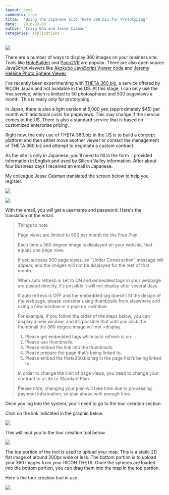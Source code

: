 ```yaml
---
layout: post
comments: true
title:  "Using the Japanese Site THETA 360.biz for Prototyping"
date:   2016-03-08
author: "Craig Oda and Jesse Casman"
categories: Applications
---
```


![](/blog/img/2016-03/drivereye-shot.png)

There are a number of ways to display 360 images on your business site.
Tools like [HoloBuilder](https://www.holobuilder.com/)
and
[Pano2VR](http://ggnome.com/pano2vr) are popular. There are also open source
JavaScript viewers like [Akokubo JavaScript Viewer code](https://github.com/theta360developers/ThetaViewer)
and [Jeremy Heleine Photo Sphere Viewer](https://github.com/JeremyHeleine/Photo-Sphere-Viewer)

I've recently been experimenting with
[THETA 360.biz](https://theta360.biz/ja/), a service offered by RICOH
Japan and not available in the US. At this stage, I can only use
the free service, which is limited to 50 photospheres and 500 pageviews a
month. This is really only for prototyping.

In Japan, there is also a light version at 5,000 yen (approximately $45) per
month with additional costs for pageviews. This may change if the service
comes to the US. There is also a standard service that is based on
customized enterprise pricing.

Right now, the only use of THETA 360.biz in the US is to build a
concept platform and then either move another viewer or contact
the management of THETA 360.biz and attempt to negotiate a custom
contract.

As the site is only in Japanese, you'll need to fill in the form.
I provided information in English and used by Silicon Valley
information. After about four business days I received an email in
Japanese.

My colleague Jesse Casman translated the screen below to help you register.

![](/blog/img/2016-03/top.png)

![](/blog/img/2016-03/bottom.png)

With the email, you will get a username and password. Here's the translation
of the email.

>Things to note
>
>Page views are limited to 500 per month for the Free Plan.
>
>Each time a 360 degree image is displayed on your website, that equals one page view.
>
>If you surpass 500 page views, an “Under Construction” message will appear, and the images will not be displayed for the rest of that month.
>
>When auto refresh is set to ON and embedded tags in your webpage are pasted directly, it’s possible it will not display after several days.
>
>If auto refresh is OFF and the embedded tag doesn’t fit the design of the webpage, please consider using thumbnails from elsewhere and using a new window or a pop-up >window.
>
>For example, if you follow the order of the steps below, you can display a new window, and it’s possible that until you click the thumbnail the 360 degree image will not >display.
>
>1. Please get embedded tags while auto refresh is on.
>2. Please use thumbnails.
>3. Please embed the link into the thumbnails.
>4. Please prepare the page that’s being linked to.
>5. Please embed the theta360.biz tag in the page that’s being linked to.
>
>In order to change the limit of page views, you need to change your contract to a Lite or Standard Plan.
>
>Please note, changing your plan will take time due to processing payment information, so plan ahead with enough time.


Once you log into the system, you'll need to go to the tour creation section.

Click on the link indicated in the graphic below.

![](/blog/img/2016-03/360biz-dashboard.png)

This will lead you to the tour creation tool below.

![](/blog/img/2016-03/tour.png)

The top portion of the tool is used to upload your map. This is a static 2D flat
image of around 200px wide or less. The bottom portion is to upload your 360
images from your RICOH THETA. Once the spheres are loaded into the bottom
portion, you can drag them into the map in the top portion.

Here's the tour creation tool in use.

![](/blog/img/2016-03/theta360-editing.png)

